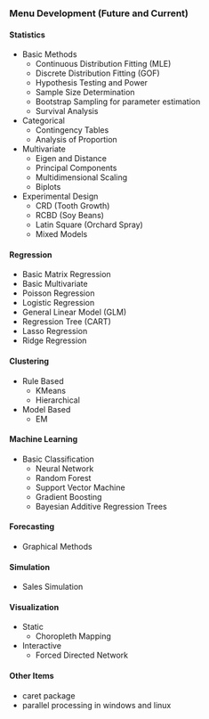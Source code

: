 ### Menu Development (Future and Current)

#### **Statistics**
- Basic Methods
  - Continuous Distribution Fitting (MLE)
  - Discrete Distribution Fitting (GOF)
  - Hypothesis Testing and Power
  - Sample Size Determination
  - Bootstrap Sampling for parameter estimation
  - Survival Analysis
- Categorical
  - Contingency Tables
  - Analysis of Proportion
- Multivariate
  - Eigen and Distance
  - Principal Components
  - Multidimensional Scaling
  - Biplots
- Experimental Design
  - CRD (Tooth Growth)
  - RCBD (Soy Beans)
  - Latin Square (Orchard Spray)
  - Mixed Models

#### **Regression**
- Basic Matrix Regression
- Basic Multivariate
- Poisson Regression
- Logistic Regression
- General Linear Model (GLM)
- Regression Tree (CART)
- Lasso Regression
- Ridge Regression

#### **Clustering**
- Rule Based
  - KMeans
  - Hierarchical
- Model Based
  - EM

#### **Machine Learning**
- Basic Classification
  - Neural Network
  - Random Forest
  - Support Vector Machine
  - Gradient Boosting
  - Bayesian Additive Regression Trees

#### **Forecasting**
- Graphical Methods

#### **Simulation**
- Sales Simulation

#### **Visualization**
- Static
  - Choropleth Mapping
- Interactive
  - Forced Directed Network

#### **Other Items**
- caret package
- parallel processing in windows and linux
